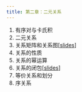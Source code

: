 ```yaml
---
title: 第二章：二元关系
---
```


1. 有序对与卡氏积
2. 二元关系
3. 关系矩阵和关系图[[slides](../assets/slides/2022/4-chap2-1-3.pdf)]
4. 关系的性质
5. 关系的幂运算
6. 关系的闭包[[slides](../assets/slides/2022/5-chap2-3-6.pdf)]
7. 等价关系和划分
8. 序关系